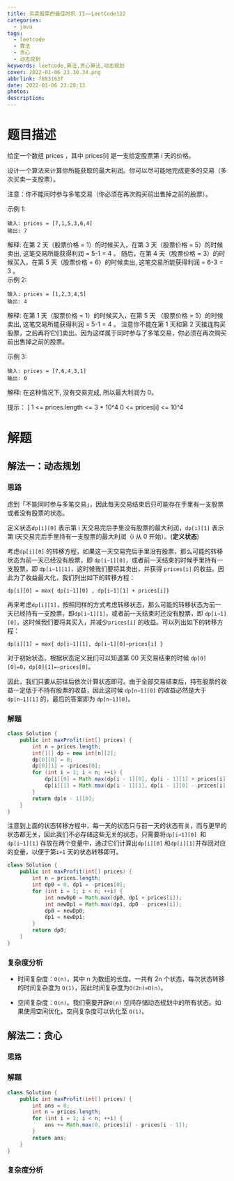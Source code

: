 ```yaml
---
title: 买卖股票的最佳时机 II——LeetCode122
categories:
  - java
tags:
  - leetcode
  - 算法
  - 贪心
  - 动态规划
keywords: leetcode,算法,贪心算法,动态规划
cover: 2022-01-06 23.30.34.png
abbrlink: f883163f
date: 2022-01-06 23:28:13
photos:
description:
---
```


# 题目描述

给定一个数组 prices ，其中 prices[i] 是一支给定股票第 i 天的价格。

设计一个算法来计算你所能获取的最大利润。你可以尽可能地完成更多的交易（多次买卖一支股票）。

注意：你不能同时参与多笔交易（你必须在再次购买前出售掉之前的股票）。

示例 1:

```plaintext
输入: prices = [7,1,5,3,6,4]
输出: 7
```

解释: 在第 2 天（股票价格 = 1）的时候买入，在第 3 天（股票价格 = 5）的时候卖出, 这笔交易所能获得利润 = 5-1 = 4 。
随后，在第 4 天（股票价格 = 3）的时候买入，在第 5 天（股票价格 = 6）的时候卖出, 这笔交易所能获得利润 = 6-3 = 3 。
     
示例 2:

```plaintext
输入: prices = [1,2,3,4,5]
输出: 4
```
解释: 在第 1 天（股票价格 = 1）的时候买入，在第 5 天 （股票价格 = 5）的时候卖出, 这笔交易所能获得利润 = 5-1 = 4 。
注意你不能在第 1 天和第 2 天接连购买股票，之后再将它们卖出。因为这样属于同时参与了多笔交易，你必须在再次购买前出售掉之前的股票。

示例 3:

```plaintext
输入: prices = [7,6,4,3,1]
输出: 0
```
解释: 在这种情况下, 没有交易完成, 所以最大利润为 0。

提示：
]
1 <= prices.length <= 3 * 10^4
0 <= prices[i] <= 10^4

# 解题

## 解法一：动态规划

### 思路

虑到「不能同时参与多笔交易」，因此每天交易结束后只可能存在手里有一支股票或者没有股票的状态。

定义状态`dp[i][0]` 表示第 i 天交易完后手里没有股票的最大利润，`dp[i][1]` 表示第 i天交易完后手里持有一支股票的最大利润（i 从 0 开始）。(**定义状态**)

考虑`dp[i][0]` 的转移方程，如果这一天交易完后手里没有股票，那么可能的转移状态为前一天已经没有股票，即 `dp[i−1][0]`，或者前一天结束的时候手里持有一支股票，即 `dp[i−1][1]`，这时候我们要将其卖出，并获得 `prices[i]` 的收益。因此为了收益最大化，我们列出如下的转移方程：

`dp[i][0] = max{ dp[i−1][0] , dp[i−1][1] + prices[i]}`

再来考虑`dp[i][1]`，按照同样的方式考虑转移状态，那么可能的转移状态为前一天已经持有一支股票，即`dp[i−1][1]`，或者前一天结束时还没有股票，即 `dp[i−1][0]`，这时候我们要将其买入，并减少`prices[i]` 的收益。可以列出如下的转移方程：

`dp[i][1] = max{ dp[i−1][1], dp[i−1][0]−prices[i] }`

对于初始状态，根据状态定义我们可以知道第 00 天交易结束的时候 `dp[0][0]=0`，`dp[0][1]=−prices[0]`。

因此，我们只要从前往后依次计算状态即可。由于全部交易结束后，持有股票的收益一定低于不持有股票的收益，因此这时候 `dp[n−1][0]` 的收益必然是大于`dp[n−1][1]` 的，最后的答案即为 `dp[n−1][0]`。

### 解题

```java
class Solution {
    public int maxProfit(int[] prices) {
        int n = prices.length;
        int[][] dp = new int[n][2];
        dp[0][0] = 0;
        dp[0][1] = -prices[0];
        for (int i = 1; i < n; ++i) {
            dp[i][0] = Math.max(dp[i - 1][0], dp[i - 1][1] + prices[i]);
            dp[i][1] = Math.max(dp[i - 1][1], dp[i - 1][0] - prices[i]);
        }
        return dp[n - 1][0];
    }
}
```

注意到上面的状态转移方程中，每一天的状态只与前一天的状态有关，而与更早的状态都无关，因此我们不必存储这些无关的状态，只需要将`dp[i−1][0] `和`dp[i−1][1]` 存放在两个变量中，通过它们计算出`dp[i][0]` 和`dp[i][1]`并存回对应的变量，以便于第`i+1` 天的状态转移即可。

```java
class Solution {
    public int maxProfit(int[] prices) {
        int n = prices.length;
        int dp0 = 0, dp1 = -prices[0];
        for (int i = 1; i < n; ++i) {
            int newDp0 = Math.max(dp0, dp1 + prices[i]);
            int newDp1 = Math.max(dp1, dp0 - prices[i]);
            dp0 = newDp0;
            dp1 = newDp1;
        }
        return dp0;
    }
}
```

### 复杂度分析

- 时间复杂度：`O(n)`，其中 n 为数组的长度。一共有 2n 个状态，每次状态转移的时间复杂度为 `O(1)`，因此时间复杂度为`O(2n)=O(n)`。

- 空间复杂度：`O(n)`。我们需要开辟`O(n)` 空间存储动态规划中的所有状态。如果使用空间优化，空间复杂度可以优化至 `O(1)`。

## 解法二：贪心

### 思路

### 解题

```java
class Solution {
    public int maxProfit(int[] prices) {
        int ans = 0;
        int n = prices.length;
        for (int i = 1; i < n; ++i) {
            ans += Math.max(0, prices[i] - prices[i - 1]);
        }
        return ans;
    }
}
```

### 复杂度分析
